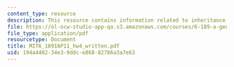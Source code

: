 ```yaml
---
content_type: resource
description: This resource contains information related to inheritance.
file: https://ol-ocw-studio-app-qa.s3.amazonaws.com/courses/6-189-a-gentle-introduction-to-programming-using-python-january-iap-2011/194a440234e39ddce86882786a3a7e63_MIT6_189IAP11_hw4_written.pdf
file_type: application/pdf
resourcetype: Document
title: MIT6_189IAP11_hw4_written.pdf
uid: 194a4402-34e3-9ddc-e868-82786a3a7e63
---
```


